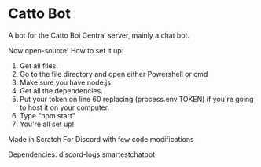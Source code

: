 # Catto Bot
A bot for the Catto Boi Central server, mainly a chat bot.

Now open-source!
How to set it up:
  1. Get all files.
  2. Go to the file directory and open either Powershell or cmd
  3. Make sure you have node.js.
  4. Get all the dependencies.
  5. Put your token on line 60 replacing
     (process.env.TOKEN) if you're going
     to host it on your computer.
  6. Type "npm start"
  7. You're all set up!

Made in Scratch For Discord with few code modifications

Dependencies:
discord-logs
smartestchatbot
